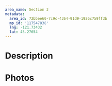 ```yaml
---
area_name: Section 3
metadata:
  area_id: 72bbee60-7c9c-4364-91d9-1926c759ff3b
  mp_id: '117547838'
  lng: -121.73432
  lat: 45.27654
---
```

# Description

# Photos

